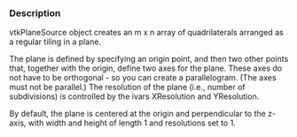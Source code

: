 ### Description

vtkPlaneSource object creates an m x n array of quadrilaterals arranged as a regular tiling in a plane. 

The plane is defined by specifying an origin point, and then two other points that, together with the origin, define two axes for the plane. These axes do not have to be orthogonal - so you can create a parallelogram. (The axes must not be parallel.) The resolution of the plane (i.e., number of subdivisions) is controlled by the ivars XResolution and YResolution.

By default, the plane is centered at the origin and perpendicular to the z-axis, with width and height of length 1 and resolutions set to 1.
